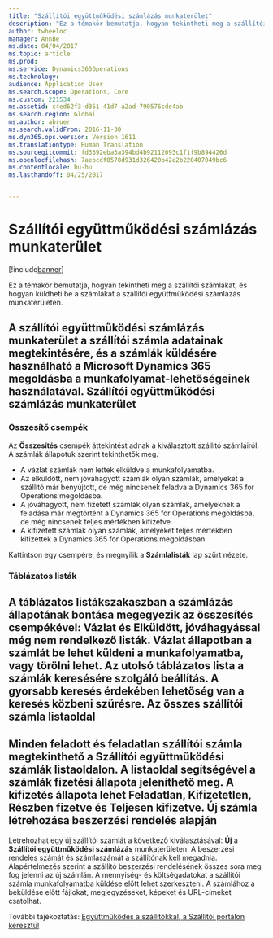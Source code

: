 ```yaml
---
title: "Szállítói együttműködési számlázás munkaterület"
description: "Ez a témakör bemutatja, hogyan tekintheti meg a szállítói számlákat, és hogyan küldheti be a számlákat a szállítói együttműködési számlázás munkaterületen."
author: twheeloc
manager: AnnBe
ms.date: 04/04/2017
ms.topic: article
ms.prod: 
ms.service: Dynamics365Operations
ms.technology: 
audience: Application User
ms.search.scope: Operations, Core
ms.custom: 221534
ms.assetid: c4ed62f3-d351-41d7-a2ad-790576cde4ab
ms.search.region: Global
ms.author: abruer
ms.search.validFrom: 2016-11-30
ms.dyn365.ops.version: Version 1611
ms.translationtype: Human Translation
ms.sourcegitcommit: fd3392eba3a394bd4b92112093c1f1f9b894426d
ms.openlocfilehash: 7aebcdf0578d931d326420b42e2b220407049bc6
ms.contentlocale: hu-hu
ms.lasthandoff: 04/25/2017


---
```


# <a name="vendor-collaboration-invoicing-workspace"></a>Szállítói együttműködési számlázás munkaterület

[!include[banner](../includes/banner.md)]


Ez a témakör bemutatja, hogyan tekintheti meg a szállítói számlákat, és hogyan küldheti be a számlákat a szállítói együttműködési számlázás munkaterületen.

A **szállítói együttműködési számlázás** munkaterület a szállítói számla adatainak megtekintésére, és a számlák küldésére használható a Microsoft Dynamics 365 megoldásba a munkafolyamat-lehetőségeinek használatával.
Szállítói együttműködési számlázás munkaterület
----------------------------------------

### <a name="summary-tiles"></a>Összesítő csempék

Az **Összesítés** csempék áttekintést adnak a kiválasztott szállító számláiról. A számlák állapotuk szerint tekinthetők meg.
-   A vázlat számlák nem lettek elküldve a munkafolyamatba.
-   Az elküldött, nem jóváhagyott számlák olyan számlák, amelyeket a szállító már benyújtott, de még nincsenek feladva a Dynamics 365 for Operations megoldásba.
-   A jóváhagyott, nem fizetett számlák olyan számlák, amelyeknek a feladása már megtörtént a Dynamics 365 for Operations megoldásba, de még nincsenek teljes mértékben kifizetve.
-   A kifizetett számlák olyan számlák, amelyeket teljes mértékben kifizettek a Dynamics 365 for Operations megoldásban.

Kattintson egy csempére, és megnyílik a **Számlalisták** lap szűrt nézete.
### <a name="tabular-lists"></a>Táblázatos listák

A **táblázatos listák**szakaszban a számlázás állapotának bontása megegyezik az összesítés csempékével: Vázlat és Elküldött, jóváhagyással még nem rendelkező listák. Vázlat állapotban a számlát be lehet küldeni a munkafolyamatba, vagy törölni lehet. Az utolsó táblázatos lista a számlák keresésére szolgáló beállítás. A gyorsabb keresés érdekében lehetőség van a keresés közbeni szűrésre.
Az összes szállítói számla listaoldal
-----------------------------

Minden feladott és feladatlan szállítói számla megtekinthető a **Szállítói együttműködési számlák** listaoldalon. A listaoldal segítségével a számlák fizetési állapota jeleníthető meg. A kifizetés állapota lehet Feladatlan, Kifizetetlen, Részben fizetve és Teljesen kifizetve.
Új számla létrehozása beszerzési rendelés alapján
--------------------------------------------

Létrehozhat egy új szállítói számlát a következő kiválasztásával: **Új** a **Szállítói együttműködési számlázás** munkaterületen. A beszerzési rendelés számát és számlaszámát a szállítónak kell megadnia. Alapértelmezés szerint a szállító beszerzési rendelésének összes sora meg fog jelenni az új számlán. A mennyiség- és költségadatokat a szállítói számla munkafolyamatba küldése előtt lehet szerkeszteni. A számlához a beküldése előtt fájlokat, megjegyzéseket, képeket és URL-címeket csatolhat.



További tájékoztatás: [Együttműködés a szállítókkal, a Szállítói portálon keresztül](/dynamics365/operations/supply-chain/procurement/collaborate-vendors-vendor-portal)




